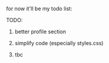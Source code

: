 for now it'll be my todo list:

TODO:

1. better profile section

2. simplify code (especially styles.css)

3. tbc